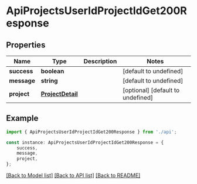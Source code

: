 # ApiProjectsUserIdProjectIdGet200Response


## Properties

Name | Type | Description | Notes
------------ | ------------- | ------------- | -------------
**success** | **boolean** |  | [default to undefined]
**message** | **string** |  | [default to undefined]
**project** | [**ProjectDetail**](ProjectDetail.md) |  | [optional] [default to undefined]

## Example

```typescript
import { ApiProjectsUserIdProjectIdGet200Response } from './api';

const instance: ApiProjectsUserIdProjectIdGet200Response = {
    success,
    message,
    project,
};
```

[[Back to Model list]](../README.md#documentation-for-models) [[Back to API list]](../README.md#documentation-for-api-endpoints) [[Back to README]](../README.md)
